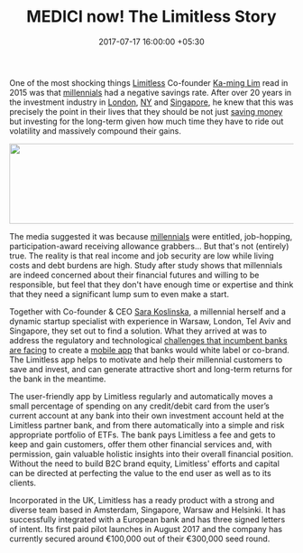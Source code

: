 ﻿---
title: MEDICI now! The Limitless Story
date: 2017-07-17 16:00:00 +05:30
categories:
- Fintech
- Insights
- Personal Finance Management
- WealthTech
tags:
- Asia
- Europe
- insights
- Limitless
- MEDICI
- MEDICI now
- US
Image: "/uploads/interview.jpg"
Person: MEDICI Team
category:
- WealthTech
- Fintech
- Insights
- Personal Finance Management
Markets:
- Asia
- Europe
- insights
- Limitless
- MEDICI
- MEDICI now
- US
type: post
status: publish
layout: post
---

<p>One of the most shocking things <a href="https://limitlessapp.io/" target="_blank" rel="noopener noreferrer">Limitless</a> Co-founder <a href="http://linkedin.com/in/limkaming" target="_blank" rel="noopener noreferrer">Ka-ming Lim</a> read in 2015 was that <a href="https://letstalkpayments.com/millennial-subscriptions-build-loyalty-predictability-subscription-for-new-millennials/" target="_blank" rel="noopener noreferrer">millennials</a> had a negative savings rate. After over 20 years in the investment industry in <a href="https://letstalkpayments.com/awe-inspiring-london-fintech-industry-is-firing-on-all-cylinders/" target="_blank" rel="noopener noreferrer">London</a>, <a href="https://letstalkpayments.com/31-hottest-fintech-startups-defining-the-new-york-fintech-industry/" target="_blank" rel="noopener noreferrer">NY</a> and <a href="https://letstalkpayments.com/singapores-fintech-industry-global-leadership/" target="_blank" rel="noopener noreferrer">Singapore</a>, he knew that this was precisely the point in their lives that they should be not just <a href="https://letstalkpayments.com/saving-vs-spending-opportunities-fintech-startups/" target="_blank" rel="noopener noreferrer">saving money</a> but investing for the long-term given how much time they have to ride out volatility and massively compound their gains.</p>
<p></p>
<p><img class="aligncenter wp-image-27169" src="https://s3-us-west-2.amazonaws.com/go-medici/uploads/2017/07/limitless.png" alt="" width="595" height="142" /></p>
<p></p>
<p>The media suggested it was because <a href="https://letstalkpayments.com/six-most-important-things-financial-advisors-need-to-know-about-millennials/" target="_blank" rel="noopener noreferrer">millennials</a> were entitled, job-hopping, participation-award receiving allowance grabbers... But that's not (entirely) true. The reality is that real income and job security are low while living costs and debt burdens are high. Study after study shows that millennials are indeed concerned about their financial futures and willing to be responsible, but feel that they don't have enough time or expertise and think that they need a significant lump sum to even make a start. </p>
<p>Together with Co-founder &amp; CEO <a href="http://linkedin.com/in/sarakoslinska" target="_blank" rel="noopener noreferrer">Sara Koslinska</a>, a millennial herself and a dynamic startup specialist with experience in Warsaw, London, Tel Aviv and Singapore, they set out to find a solution. What they arrived at was to address the regulatory and technological <a href="https://letstalkpayments.com/ubs-report-on-whether-fintech-is-a-threat-or-an-opportunity/" target="_blank" rel="noopener noreferrer">challenges that incumbent banks are facing</a> to create a <a href="https://letstalkpayments.com/is-the-dusk-of-mobile-apps-inevitable/" target="_blank" rel="noopener noreferrer">mobile app</a> that banks would white label or co-brand. The Limitless app helps to motivate and help their millennial customers to save and invest, and can generate attractive short and long-term returns for the bank in the meantime.</p>
<p>The user-friendly app by Limitless regularly and automatically moves a small percentage of spending on any credit/debit card from the user’s current account at any bank into their own investment account held at the Limitless partner bank, and from there automatically into a simple and risk appropriate portfolio of ETFs. The bank pays Limitless a fee and gets to keep and gain customers, offer them other financial services and, with permission, gain valuable holistic insights into their overall financial position. Without the need to build B2C brand equity, Limitless' efforts and capital can be directed at perfecting the value to the end user as well as to its clients.</p>
<p>Incorporated in the UK, Limitless has a ready product with a strong and diverse team based in Amsterdam, Singapore, Warsaw and Helsinki. It has successfully integrated with a European bank and has three signed letters of intent. Its first paid pilot launches in August 2017 and the company has currently secured around €100,000 out of their €300,000 seed round.</p>
